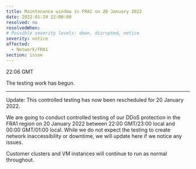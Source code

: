 ```yaml
---
title: Maintenance window in FRA1 on 20 January 2022
date: 2022-01-20 22:00:00
resolved: no
resolvedWhen:
# Possible severity levels: down, disrupted, notice
severity: notice
affected:
  - Network/FRA1
section: issue
---
```


22:06 GMT

The testing work has begun.

---

Update: This controlled testing has now been rescheduled for 20 January 2022.

We are going to conduct controlled testing of our DDoS protection in the FRA1 region on 20 January 2022 between 22:00 GMT/23:00 local and 00:00 GMT/01:00 local. While we do not expect the testing to create network inaccessibility or downtime, we will update here if we notice any issues.

Customer clusters and VM instances will continue to run as normal throughout.
